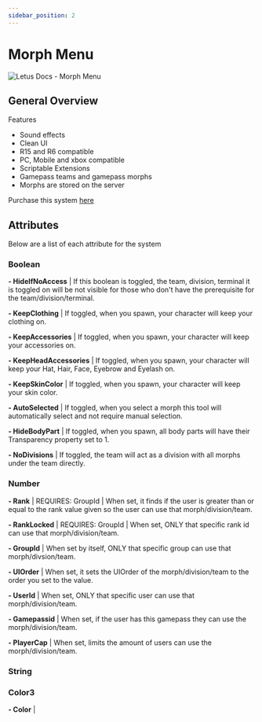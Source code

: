 ```yaml
---
sidebar_position: 2
---
```


# Morph Menu

![Letus Docs - Morph Menu](https://www.letusentertainment.com/cdn/shop/products/916279619393e958dac6ffd7921ee932.png?v=1640986373&width=1220)

## General Overview

Features
- Sound effects
- Clean UI
- R15 and R6 compatible
- PC, Mobile and xbox compatible
- Scriptable Extensions
- Gamepass teams and gamepass morphs
- Morphs are stored on the server

Purchase this system [here](https://www.letusentertainment.com/products/morph-menu)

## Attributes

Below are a list of each attribute for the system

### Boolean

**- HideIfNoAccess** | If this boolean is toggled, the team, division, terminal it is toggled on will be not visible for those who don't have the prerequisite for the team/division/terminal.

**- KeepClothing** | If toggled, when you spawn, your character will keep your clothing on.

**- KeepAccessories** | If toggled, when you spawn, your character will keep your accessories on.

**- KeepHeadAccessories** | If toggled, when you spawn, your character will keep your Hat, Hair, Face, Eyebrow and Eyelash on.

**- KeepSkinColor** | If toggled, when you spawn, your character will keep your skin color.

**- AutoSelected** | If toggled, when you select a morph this tool will automatically select and not require manual selection.

**- HideBodyPart** | If toggled, when you spawn, all body parts will have their Transparency property set to 1.

**- NoDivisions** | If toggled, the team will act as a division with all morphs under the team directly.

### Number

**- Rank** | REQUIRES: GroupId | When set, it finds if the user is greater than or equal to the rank value given so the user can use that morph/division/team.

**- RankLocked** | REQUIRES: GroupId | When set, ONLY that specific rank id can use that morph/division/team.

**- GroupId** | When set by itself, ONLY that specific group can use that morph/divsion/team.

**- UIOrder** | When set, it sets the UIOrder of the morph/division/team to the order you set to the value.

**- UserId** | When set, ONLY that specific user can use that morph/division/team.

**- Gamepassid** | When set, if the user has this gamepass they can use the morph/division/team.

**- PlayerCap** | When set, limits the amount of users can use the morph/division/team.

### String



### Color3

**- Color** | 